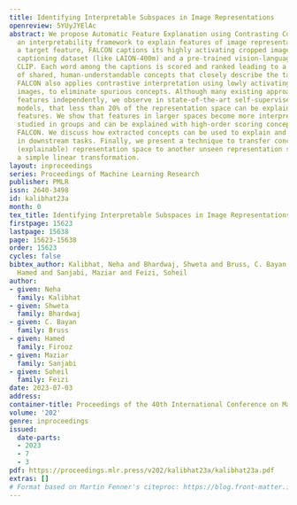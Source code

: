 ```yaml
---
title: Identifying Interpretable Subspaces in Image Representations
openreview: 5YUyJYElAc
abstract: We propose Automatic Feature Explanation using Contrasting Concepts (FALCON),
  an interpretability framework to explain features of image representations. For
  a target feature, FALCON captions its highly activating cropped images using a large
  captioning dataset (like LAION-400m) and a pre-trained vision-language model like
  CLIP. Each word among the captions is scored and ranked leading to a small number
  of shared, human-understandable concepts that closely describe the target feature.
  FALCON also applies contrastive interpretation using lowly activating (counterfactual)
  images, to eliminate spurious concepts. Although many existing approaches interpret
  features independently, we observe in state-of-the-art self-supervised and supervised
  models, that less than 20% of the representation space can be explained by individual
  features. We show that features in larger spaces become more interpretable when
  studied in groups and can be explained with high-order scoring concepts through
  FALCON. We discuss how extracted concepts can be used to explain and debug failures
  in downstream tasks. Finally, we present a technique to transfer concepts from one
  (explainable) representation space to another unseen representation space by learning
  a simple linear transformation.
layout: inproceedings
series: Proceedings of Machine Learning Research
publisher: PMLR
issn: 2640-3498
id: kalibhat23a
month: 0
tex_title: Identifying Interpretable Subspaces in Image Representations
firstpage: 15623
lastpage: 15638
page: 15623-15638
order: 15623
cycles: false
bibtex_author: Kalibhat, Neha and Bhardwaj, Shweta and Bruss, C. Bayan and Firooz,
  Hamed and Sanjabi, Maziar and Feizi, Soheil
author:
- given: Neha
  family: Kalibhat
- given: Shweta
  family: Bhardwaj
- given: C. Bayan
  family: Bruss
- given: Hamed
  family: Firooz
- given: Maziar
  family: Sanjabi
- given: Soheil
  family: Feizi
date: 2023-07-03
address: 
container-title: Proceedings of the 40th International Conference on Machine Learning
volume: '202'
genre: inproceedings
issued:
  date-parts:
  - 2023
  - 7
  - 3
pdf: https://proceedings.mlr.press/v202/kalibhat23a/kalibhat23a.pdf
extras: []
# Format based on Martin Fenner's citeproc: https://blog.front-matter.io/posts/citeproc-yaml-for-bibliographies/
---
```


